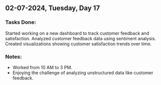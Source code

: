 ## 02-07-2024, Tuesday, Day 17
### Tasks Done:
Started working on a new dashboard to track customer feedback and satisfaction.
Analyzed customer feedback data using sentiment analysis.
Created visualizations showing customer satisfaction trends over time.

### Notes:
- Worked from 10 AM to 3 PM.
- Enjoying the challenge of analyzing unstructured data like customer feedback.
    